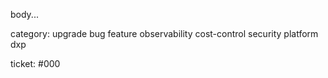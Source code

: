 <!-- 🎉🚀 Thanks for submitting a PR!
📐 Format this PR template as follows:
   - 1️⃣ PR title (above): concise overview
   - 2️⃣ PR body: Replace 'body...' with detailed description of the change.
   - 3️⃣ category: Pick one, delete the rest.
   - 4️⃣ ticket: Replace #000 with link to a GitHub issue (or 'none' if PR is trivial).
🧑‍🎓 Please review our contribution guide https://github.com/ObolNetwork/charon/blob/main/docs/contributing.md
   - 🌱 Starting with an issue, outlining the problem and proposed solution, is highly encouraged.
   - 🧪 Make sure you completed all tests specified in the issue, if any.
   - 🐘🐁 We do trunk based development; small PRs on stable main branch.
💀 Delete these instructions
-->
body...

category: upgrade bug feature observability cost-control security platform dxp

ticket: #000
